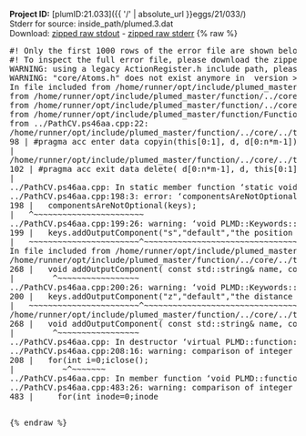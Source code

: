 **Project ID:** [plumID:21.033]({{ '/' | absolute_url }}eggs/21/033/)  
Stderr for source:  inside_path/plumed.3.dat   
Download: [zipped raw stdout](plumed.3.dat.plumed_master.stdout.txt.zip) - [zipped raw stderr](plumed.3.dat.plumed_master.stderr.txt.zip) 
{% raw %}
<pre>
#! Only the first 1000 rows of the error file are shown below
#! To inspect the full error file, please download the zipped raw stderr file above
WARNING: using a legacy ActionRegister.h include path, please use <<#include "core/ActionRegister.h">>
WARNING: "core/Atoms.h" does not exist anymore in  version >=2.10, you should change your code.
In file included from /home/runner/opt/include/plumed_master/function/../core/../tools/Tools.h:27,
from /home/runner/opt/include/plumed_master/function/../core/Action.h:28,
from /home/runner/opt/include/plumed_master/function/../core/ActionWithValue.h:25,
from /home/runner/opt/include/plumed_master/function/Function.h:25,
from ../PathCV.ps46aa.cpp:22:
/home/runner/opt/include/plumed_master/function/../core/../tools/Tensor.h:98: warning: ignoring ‘#pragma acc enter’ [-Wunknown-pragmas]
98 | #pragma acc enter data copyin(this[0:1], d, d[0:n*m-1])
|
/home/runner/opt/include/plumed_master/function/../core/../tools/Tensor.h:102: warning: ignoring ‘#pragma acc exit’ [-Wunknown-pragmas]
102 | #pragma acc exit data delete( d[0:n*m-1], d, this[0:1])
|
../PathCV.ps46aa.cpp: In static member function ‘static void PLMD::function::PathCV::registerKeywords(PLMD::Keywords&)’:
../PathCV.ps46aa.cpp:198:3: error: ‘componentsAreNotOptional’ was not declared in this scope
198 |   componentsAreNotOptional(keys);
|   ^~~~~~~~~~~~~~~~~~~~~~~~
../PathCV.ps46aa.cpp:199:26: warning: ‘void PLMD::Keywords::addOutputComponent(const std::string&, const std::string&, const std::string&)’ is deprecated: Use addOutputComponent with four argument and specify valid types for value from scalar/vector/matrix/grid [-Wdeprecated-declarations]
199 |   keys.addOutputComponent("s","default","the position on the path");
|   ~~~~~~~~~~~~~~~~~~~~~~~^~~~~~~~~~~~~~~~~~~~~~~~~~~~~~~~~~~~~~~~~~
In file included from /home/runner/opt/include/plumed_master/function/../core/Action.h:27:
/home/runner/opt/include/plumed_master/function/../core/../tools/Keywords.h:268:8: note: declared here
268 |   void addOutputComponent( const std::string& name, const std::string& key, const std::string& descr );
|        ^~~~~~~~~~~~~~~~~~
../PathCV.ps46aa.cpp:200:26: warning: ‘void PLMD::Keywords::addOutputComponent(const std::string&, const std::string&, const std::string&)’ is deprecated: Use addOutputComponent with four argument and specify valid types for value from scalar/vector/matrix/grid [-Wdeprecated-declarations]
200 |   keys.addOutputComponent("z","default","the distance from the path");
|   ~~~~~~~~~~~~~~~~~~~~~~~^~~~~~~~~~~~~~~~~~~~~~~~~~~~~~~~~~~~~~~~~~~~
/home/runner/opt/include/plumed_master/function/../core/../tools/Keywords.h:268:8: note: declared here
268 |   void addOutputComponent( const std::string& name, const std::string& key, const std::string& descr );
|        ^~~~~~~~~~~~~~~~~~
../PathCV.ps46aa.cpp: In destructor ‘virtual PLMD::function::PathCV::~PathCV()’:
../PathCV.ps46aa.cpp:208:16: warning: comparison of integer expressions of different signedness: ‘int’ and ‘unsigned int’ [-Wsign-compare]
208 |   for(int i=0;i<mw_n_;++i){
|               ~^~~~~~
../PathCV.ps46aa.cpp: In constructor ‘PLMD::function::PathCV::PathCV(const PLMD::ActionOptions&)’:
../PathCV.ps46aa.cpp:236:16: warning: comparison of integer expressions of different signedness: ‘int’ and ‘unsigned int’ [-Wsign-compare]
236 |   for(int i=0;i<mw_n_;++i){
|               ~^~~~~~
../PathCV.ps46aa.cpp:259:11: warning: comparison of integer expressions of different signedness: ‘int’ and ‘unsigned int’ [-Wsign-compare]
259 |       if(i==mw_id_) ifiles[i]->close();
|          ~^~~~~~~~
../PathCV.ps46aa.cpp: In member function ‘void PLMD::function::PathCV::generatePath()’:
../PathCV.ps46aa.cpp:483:26: warning: comparison of integer expressions of different signedness: ‘int’ and ‘unsigned int’ [-Wsign-compare]
483 |     for(int inode=0;inode<nnodes;inode++){
|                     ~~~~~^~~~~~~
../PathCV.ps46aa.cpp: In member function ‘void PLMD::function::PathCV::readMultipleWalkers()’:
../PathCV.ps46aa.cpp:941:16: warning: comparison of integer expressions of different signedness: ‘int’ and ‘unsigned int’ [-Wsign-compare]
941 |   for(int i=0;i<mw_n_;++i){
|               ~^~~~~~
../PathCV.ps46aa.cpp:942:9: warning: comparison of integer expressions of different signedness: ‘int’ and ‘unsigned int’ [-Wsign-compare]
942 |     if(i==mw_id_) continue;
|        ~^~~~~~~~
../PathCV.ps46aa.cpp:957:5: error: invalid use of incomplete type ‘class PLMD::Communicator’
957 |     comm.Barrier();
|     ^~~~
In file included from /home/runner/opt/include/plumed_master/function/../core/../tools/OFile.h:25,
from /home/runner/opt/include/plumed_master/function/../core/../tools/Log.h:25,
from /home/runner/opt/include/plumed_master/function/../core/Action.h:30:
/home/runner/opt/include/plumed_master/function/../core/../tools/FileBase.h:29:7: note: forward declaration of ‘class PLMD::Communicator’
29 | class Communicator;
|       ^~~~~~~~~~~~
../PathCV.ps46aa.cpp:958:5: error: invalid use of incomplete type ‘class PLMD::Communicator’
958 |     multi_sim_comm.Barrier();
|     ^~~~~~~~~~~~~~
/home/runner/opt/include/plumed_master/function/../core/../tools/FileBase.h:29:7: note: forward declaration of ‘class PLMD::Communicator’
29 | class Communicator;
|       ^~~~~~~~~~~~
terminate called after throwing an instance of 'PLMD::Plumed::ExceptionError'
what():
(core/PlumedMain.cpp:1502) void PLMD::PlumedMain::load(const std::string&)
An error happened while executing command env PLUMED_ROOT='/home/runner/opt/lib/plumed_master' PLUMED_VERSION='2.11.0-dev' PLUMED_HTMLDIR='/home/runner/opt/share/doc/plumed_master' PLUMED_INCLUDEDIR='/home/runner/opt/include' PLUMED_PROGRAM_NAME='plumed_master' PLUMED_IS_INSTALLED='yes' "/home/runner/opt/lib/plumed_master"/scripts/mklib.sh -n -o ./../PathCV.2.11.0-dev.so ../PathCV.cpp

[pkrvm7jw40e0xgp:10310] *** Process received signal ***
[pkrvm7jw40e0xgp:10310] Signal: Aborted (6)
[pkrvm7jw40e0xgp:10310] Signal code:  (-6)
[pkrvm7jw40e0xgp:10310] [ 0] /lib/x86_64-linux-gnu/libc.so.6(+0x45330)[0x7f5943245330]
[pkrvm7jw40e0xgp:10310] [ 1] /lib/x86_64-linux-gnu/libc.so.6(pthread_kill+0x11c)[0x7f594329eb2c]
[pkrvm7jw40e0xgp:10310] [ 2] /lib/x86_64-linux-gnu/libc.so.6(gsignal+0x1e)[0x7f594324527e]
[pkrvm7jw40e0xgp:10310] [ 3] /lib/x86_64-linux-gnu/libc.so.6(abort+0xdf)[0x7f59432288ff]
[pkrvm7jw40e0xgp:10310] [ 4] /lib/x86_64-linux-gnu/libstdc++.so.6(+0xa5ff5)[0x7f59436a5ff5]
[pkrvm7jw40e0xgp:10310] [ 5] /lib/x86_64-linux-gnu/libstdc++.so.6(+0xbb0da)[0x7f59436bb0da]
[pkrvm7jw40e0xgp:10310] [ 6] /lib/x86_64-linux-gnu/libstdc++.so.6(_ZSt10unexpectedv+0x0)[0x7f59436a5a55]
[pkrvm7jw40e0xgp:10310] [ 7] /lib/x86_64-linux-gnu/libstdc++.so.6(+0xa5a6f)[0x7f59436a5a6f]
[pkrvm7jw40e0xgp:10310] [ 8] plumed_master(+0x146dd)[0x563501d326dd]
[pkrvm7jw40e0xgp:10310] [ 9] /lib/x86_64-linux-gnu/libc.so.6(+0x2a1ca)[0x7f594322a1ca]
[pkrvm7jw40e0xgp:10310] [10] /lib/x86_64-linux-gnu/libc.so.6(__libc_start_main+0x8b)[0x7f594322a28b]
[pkrvm7jw40e0xgp:10310] [11] plumed_master(+0x15365)[0x563501d33365]
[pkrvm7jw40e0xgp:10310] *** End of error message ***
</pre>
{% endraw %}
